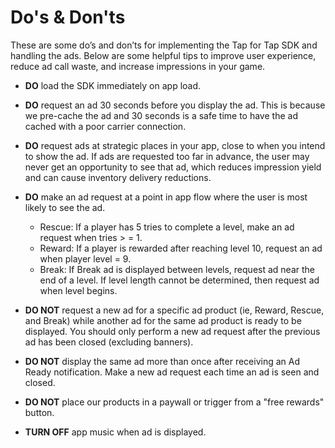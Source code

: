 # Do's & Don'ts

These are some do’s and don’ts for implementing the Tap for Tap SDK and handling the ads.
Below are some helpful tips to improve user experience, reduce ad call waste, and increase impressions in your game.

* __DO__ load the SDK immediately on app load.​

* __DO__ request an ad 30 seconds before you display the ad.  This is because we pre-cache the ad and 30 seconds is a safe time to have the ad cached with a poor carrier connection.

* __DO__ request ads at strategic places in your app, close to when you intend to show the ad. If ads are requested too far in advance, the user may never get an opportunity to see that ad, which reduces impression yield and can cause inventory delivery reductions.

* __DO__ make an ad request at a point in app flow where the user is most likely to see the ad.
  * Rescue: If a player has 5 tries to complete a level, make an ad request when tries > = 1.
  * Reward: If a player is rewarded after reaching level 10, request an ad when player level = 9.
  * Break: If Break ad is displayed between levels, request ad near the end of a level. If level length cannot be determined, then request ad when level begins.

* __DO NOT__ request a new ad for a specific ad product (ie, Reward, Rescue, and Break) while another ad for the same ad product is ready to be displayed.  You should only perform a new ad request after the previous ad has been closed (excluding banners).

* __DO NOT__ display the same ad more than once after receiving an Ad Ready notification.  Make a new ad request each time an ad is seen and closed.

* __DO NOT__ place our products in a paywall or trigger from a "free rewards" button.

* __TURN OFF__ app music when ad is displayed.
